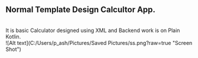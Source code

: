 <h2>Normal Template Design Calcultor App.</h2><br>
It is basic Calculator designed using XML and Backend work is on Plain Kotlin.<br>
![Alt text](C:/Users/p_ash/Pictures/Saved Pictures/ss.png?raw=true "Screen Shot")
